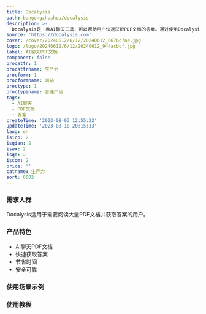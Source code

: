 ```yaml
---
title: Docalysis
path: bangongzhushou/docalysis
description: >-
  Docalysis是一款AI聊天工具，可以帮助用户快速获取PDF文档的答案。通过使用Docalysis，您可以节省大量时间，无需手动阅读PDF文件，AI将在几秒内回答您的问题。Docalysis安全可靠，您的文件可以随时删除。
source: 'https://docalysis.com'
cover: /cover/20240612/6/12/20240612_6676c7ae.jpg
logo: /logo/20240612/6/12/20240612_944acbcf.jpg
label: AI聊天PDF文档
component: false
procattr: 1
procattrname: 生产力
procform: 1
procformname: 网站
proctype: 1
proctypename: 普通产品
tags:
  - AI聊天
  - PDF文档
  - 答案
createTime: '2023-08-03 12:55:22'
updateTime: '2023-08-18 20:15:33'
lang: en
isicp: 2
isqian: 2
iswx: 2
isqq: 2
iscom: 2
price: ''
catname: 生产力
sort: 6602
---
```




### 需求人群
Docalysis适用于需要阅读大量PDF文档并获取答案的用户。

### 产品特色
- AI聊天PDF文档
- 快速获取答案
- 节省时间
- 安全可靠

### 使用场景示例


### 使用教程


  

